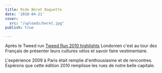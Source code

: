 ```yaml
---
title: Ride Béret Baguette
date: '2010-04-21'
cover:
  src: "/uploads/beret.jpg"
publish: true

---
```

Après le Tweed run [Tweed Run 2010 highlights](http://www.youtube.com/watch?v=xb1ccVk22Qc) Londonien c'est au tour des Français de présenter leurs cultures vélos et savoir faire vestimentaire.

L'expérience 2009 à Paris était remplie d'enthousiasme et de rencontres. Espérons que cette édition 2010 remplisse les rues de notre belle capitale.